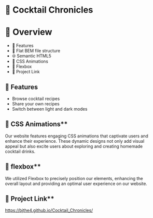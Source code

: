 # 🍹 Cocktail Chronicles

#  📖 Overview

*  🚀 Features 
*  📂 Flat BEM file structure
*  🌐 Semantic HTML5
*  🎨 CSS Animations
*  📐 Flexbox
*  🔗 Project Link

## 🚀 Features

* Browse cocktail recipes
* Share your own recipes
* Switch between light and dark modes

## 🎨 CSS Animations**

Our website features engaging CSS animations that captivate users and enhance their experience. These dynamic designs not only add visual appeal but also excite users about exploring and creating homemade cocktail drinks.

## 📐 flexbox**

We utilized Flexbox to precisely position our elements, enhancing the overall layout and providing an optimal user experience on our website.

## 🔗 Project Link**
https://bjthe4.github.io/Cocktail_Chronicles/
